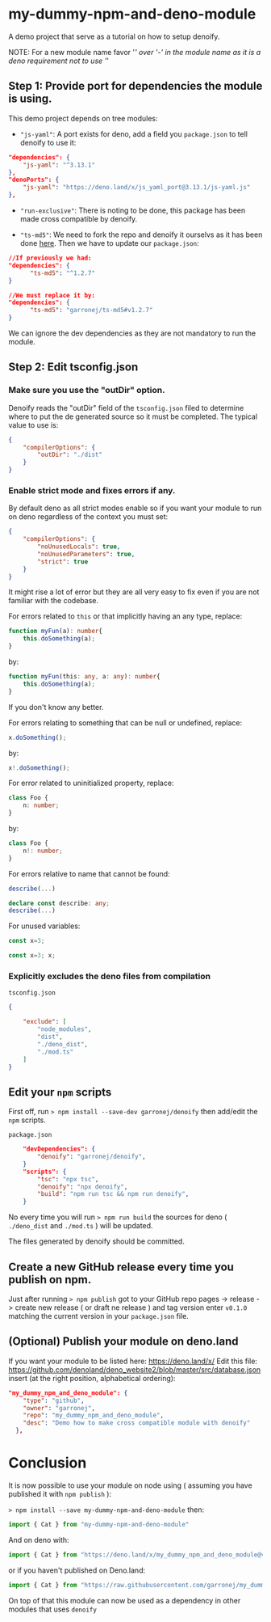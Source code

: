 
# my-dummy-npm-and-deno-module

A demo project that serve as a tutorial on how to setup denoify.

NOTE: For a new module name favor '_' over '-' in the module name as it is
a deno requirement not to use '_'

## Step 1: Provide port for dependencies the module is using.

This demo project depends on tree modules:
  - ``"js-yaml"``: A port exists for deno, add a field you ``package.json`` to tell denoify to use it:

```json
"dependencies": {
    "js-yaml": "^3.13.1"
},
"denoPorts": {
    "js-yaml": "https://deno.land/x/js_yaml_port@3.13.1/js-yaml.js"
},
```
  - ``"run-exclusive"``: There is noting to be done, this package has been made cross compatible by denoify.

  - ``"ts-md5"``: We need to fork the repo and denoify it ourselvs as it has been done [here](https://github.com/garronej/ts-md5). Then we have to update our ``package.json``:  
  ```json
  //If previously we had: 
  "dependencies": {
        "ts-md5": "^1.2.7"
  }
  ```
  ```json
  //We must replace it by:
  "dependencies": {
        "ts-md5": "garronej/ts-md5#v1.2.7"
  }
  ```

We can ignore the dev dependencies as they are not mandatory to run the module.

## Step 2: Edit tsconfig.json 

### Make sure you use the "outDir" option.

Denoify reads the "outDir" field of the ``tsconfig.json`` filed to determine where to put the de generated source so it must be completed.
The typical value to use is: 
```json
{
    "compilerOptions": {
        "outDir": "./dist"
    }
}
```

### Enable strict mode and fixes errors if any.

By default deno as all strict modes enable so if you want your module to run on deno regardless of the context you must set: 

```json
{
    "compilerOptions": {
        "noUnusedLocals": true, 
        "noUnusedParameters": true, 
        "strict": true 
    }
}
```

It might rise a lot of error but they are all very easy to fix even if you are not familiar with the codebase. 

For errors related to ``this`` or that implicitly having an any type, replace:
```typescript
function myFun(a): number{
    this.doSomething(a);
}
```
by:
```typescript
function myFun(this: any, a: any): number{
    this.doSomething(a);
}
```
If you don't know any better.  

For errors relating to something that can be null or undefined, replace:
```typescript
x.doSomething();
```
by:
```typescript
x!.doSomething();
```

For error related to uninitialized property, replace:
```typescript
class Foo {
    n: number;
}
```
by:
```typescript
class Foo {
    n!: number;
}
```

For errors relative to name that cannot be found: 

```typescript
describe(...)
```
```typescript
declare const describe: any;
describe(...)
```

For unused variables:

```typescript
const x=3;
```
```typescript
const x=3; x;
```

### Explicitly excludes the deno files from compilation

``tsconfig.json``
```json
{

    "exclude": [
        "node_modules",
        "dist",
        "./deno_dist",
        "./mod.ts"
    ]
}
```

## Edit your ``npm`` scripts

First off, run ``> npm install --save-dev garronej/denoify`` then add/edit
the ``npm`` scripts.

``package.json``
```json
    "devDependencies": {
        "denoify": "garronej/denoify",
    }
    "scripts": {
        "tsc": "npx tsc",
        "denoify": "npx denoify",
        "build": "npm run tsc && npm run denoify",
    }
```

No every time you will run ``> npm run build`` the sources for deno ( ``./deno_dist`` and ``./mod.ts`` ) will be updated.

The files generated by denoify should be committed.

## Create a new GitHub release every time you publish on npm.

Just after running ``> npm publish`` got to your GitHub repo pages -> release -> create new release ( or draft ne release ) and tag version enter ``v0.1.0`` matching the current version in your ``package.json`` file.

## (Optional) Publish your module on deno.land

If you want your module to be listed here: https://deno.land/x/
Edit this file: https://github.com/denoland/deno_website2/blob/master/src/database.json
insert (at the right position, alphabetical ordering):
```json
"my_dummy_npm_and_deno_module": {
    "type": "github",
    "owner": "garronej",
    "repo": "my_dummy_npm_and_deno_module",
    "desc": "Demo how to make cross compatible module with denoify"
  },
```

# Conclusion

It is now possible to use your module on node using ( assuming you have published it with ``npm publish`` ):

``> npm install --save my-dummy-npm-and-deno-module``
then: 
```typescript
import { Cat } from "my-dummy-npm-and-deno-module"
```

And on deno with:

```typescript
import { Cat } from "https://deno.land/x/my_dummy_npm_and_deno_module@v0.1.0/mod.ts";
```
or if you haven't published on Deno.land:

```typescript
import { Cat } from "https://raw.githubusercontent.com/garronej/my_dummy_npm_and_deno_module/v0.1.0/mod.ts";
```

On top of that this module can now be used as a dependency in other modules that uses ``denoify``